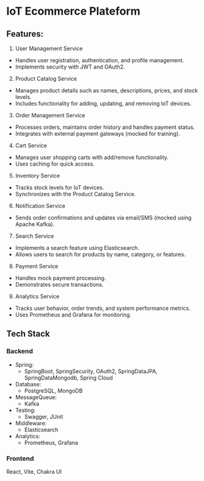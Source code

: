 # IoT Ecommerce Plateform  

## Features:  
1. User Management Service
- Handles user registration, authentication, and profile management.
- Implements security with JWT and OAuth2.
2. Product Catalog Service
- Manages product details such as names, descriptions, prices, and stock levels.
- Includes functionality for adding, updating, and removing IoT devices.
3. Order Management Service
- Processes orders, maintains order history and handles payment status.
- Integrates with external payment gateways (mocked for training).
4. Cart Service
- Manages user shopping carts with add/remove functionality.
- Uses caching for quick access.
5. Inventory Service
- Tracks stock levels for IoT devices.
- Synchronizes with the Product Catalog Service.
6. Notification Service
- Sends order confirmations and updates via email/SMS (mocked using Apache Kafka).
7. Search Service
- Implements a search feature using Elasticsearch.
- Allows users to search for products by name, category, or features.
8. Payment Service
- Handles mock payment processing.
- Demonstrates secure transactions.
9. Analytics Service
- Tracks user behavior, order trends, and system performance metrics.
- Uses Prometheus and Grafana for monitoring.

## Tech Stack
### Backend
- Spring:
  - SpringBoot, SpringSecurity, OAuth2, SpringDataJPA, SpringDataMongodb, Spring Cloud
- Database:
  - PostgreSQL, MongoDB
- MessageQueue:
  - Kafka
- Testing:
  - Swagger, JUnit
- Middleware:
  - Elasticsearch
- Analytics:
  - Prometheus, Grafana

### Frontend
React, Vite, Chakra UI



